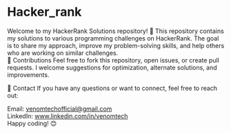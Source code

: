 # Hacker_rank
Welcome to my HackerRank Solutions repository! 🚀 This repository contains my solutions to various programming challenges on HackerRank. The goal is to share my approach, improve my problem-solving skills, and help others who are working on similar challenges.<br>
🤝 Contributions
Feel free to fork this repository, open issues, or create pull requests. I welcome suggestions for optimization, alternate solutions, and improvements.

📧 Contact
If you have any questions or want to connect, feel free to reach out:

Email: venomtechofficial@gmail.com <br>
LinkedIn: www.linkedin.com/in/venomtech <br>
Happy coding! 😊

